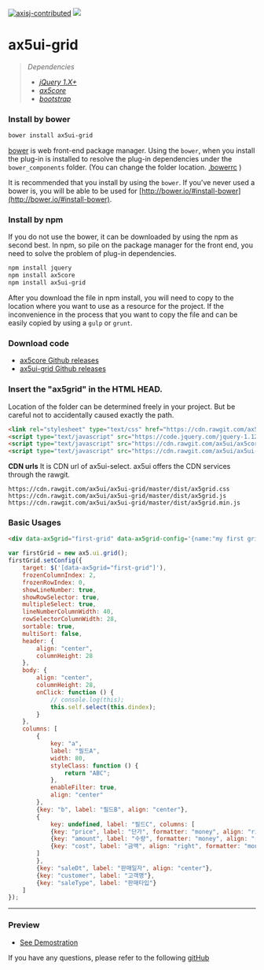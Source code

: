 [![axisj-contributed](https://img.shields.io/badge/AXISJ.com-Contributed-green.svg)](https://github.com/axisj)
![](https://img.shields.io/badge/Seowoo-Mondo&Thomas-red.svg)

# ax5ui-grid

> *Dependencies*
> * _[jQuery 1.X+](http://jquery.com/)_
> * _[ax5core](http://ax5.io/ax5core)_
> * _[bootstrap](http://getbootstrap.com/)_


### Install by bower
```sh
bower install ax5ui-grid
```
[bower](http://bower.io/#install-bower) is web front-end package manager.
Using the `bower`, when you install the plug-in is installed to resolve the plug-in dependencies under the `bower_components` folder.
(You can change the folder location. [.bowerrc](http://bower.io/docs/config/#bowerrc-specification) )

It is recommended that you install by using the `bower`.
If you've never used a bower is, you will be able to be used for [http://bower.io/#install-bower](http://bower.io/#install-bower).

### Install by npm
If you do not use the bower, it can be downloaded by using the npm as second best.
In npm, so pile on the package manager for the front end, you need to solve the problem of plug-in dependencies.

```sh
npm install jquery
npm install ax5core
npm install ax5ui-grid
```

After you download the file in npm install, you will need to copy to the location where you want to use as a resource for the project.
If the inconvenience in the process that you want to copy the file and can be easily copied by using a `gulp` or `grunt`.
### Download code
- [ax5core Github releases](https://github.com/ax5ui/ax5core/releases)
- [ax5ui-grid Github releases](https://github.com/ax5ui/ax5ui-grid/releases)


### Insert the "ax5grid" in the HTML HEAD.

Location of the folder can be determined freely in your project. But be careful not to accidentally caused
exactly the path.
```html
<link rel="stylesheet" type="text/css" href="https://cdn.rawgit.com/ax5ui/ax5ui-grid/master/dist/ax5grid.css" />
<script type="text/javascript" src="https://code.jquery.com/jquery-1.12.3.min.js"></script>
<script type="text/javascript" src="https://cdn.rawgit.com/ax5ui/ax5core/master/dist/ax5core.min.js"></script>
<script type="text/javascript" src="https://cdn.rawgit.com/ax5ui/ax5ui-grid/master/dist/ax5grid.min.js"></script>
```

**CDN urls**
It is CDN url of ax5ui-select. ax5ui offers the CDN services through the rawgit.
```
https://cdn.rawgit.com/ax5ui/ax5ui-grid/master/dist/ax5grid.css
https://cdn.rawgit.com/ax5ui/ax5ui-grid/master/dist/ax5grid.js
https://cdn.rawgit.com/ax5ui/ax5ui-grid/master/dist/ax5grid.min.js
```

### Basic Usages
```html
<div data-ax5grid="first-grid" data-ax5grid-config='{name:"my first grid"}' style="height: 100%;"></div>
```
```js
var firstGrid = new ax5.ui.grid();
firstGrid.setConfig({
    target: $('[data-ax5grid="first-grid"]'),
    frozenColumnIndex: 2,
    frozenRowIndex: 0,
    showLineNumber: true,
    showRowSelector: true,
    multipleSelect: true,
    lineNumberColumnWidth: 40,
    rowSelectorColumnWidth: 28,
    sortable: true, 
    multiSort: false,
    header: {
        align: "center",
        columnHeight: 28
    },
    body: {
        align: "center",
        columnHeight: 28,
        onClick: function () {
            // console.log(this);
            this.self.select(this.dindex);
        }
    },
    columns: [
        {
            key: "a",
            label: "필드A",
            width: 80,
            styleClass: function () {
                return "ABC";
            },
            enableFilter: true,
            align: "center"
        },
        {key: "b", label: "필드B", align: "center"},
        {
            key: undefined, label: "필드C", columns: [
            {key: "price", label: "단가", formatter: "money", align: "right"},
            {key: "amount", label: "수량", formatter: "money", align: "right"},
            {key: "cost", label: "금액", align: "right", formatter: "money"}
        ]
        },
        {key: "saleDt", label: "판매일자", align: "center"},
        {key: "customer", label: "고객명"},
        {key: "saleType", label: "판매타입"}
    ]
});
```

***

### Preview
- [See Demostration](http://ax5.io/ax5ui-grid/demo/index.html)

If you have any questions, please refer to the following [gitHub](https://github.com/ax5ui/ax5ui-kernel)
